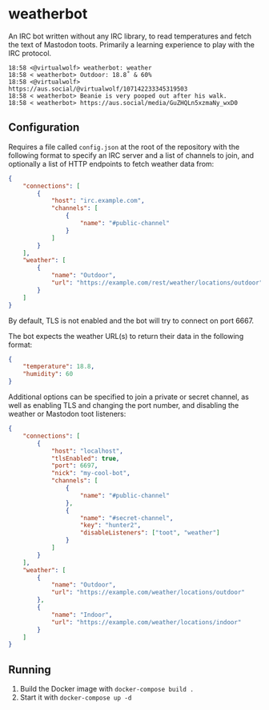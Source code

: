 # weatherbot
An IRC bot written without any IRC library, to read temperatures and fetch the text of Mastodon toots. Primarily a learning experience to play with the IRC protocol.

```
18:58 <@virtualwolf> weatherbot: weather
18:58 < weatherbot> Outdoor: 18.8˚ & 60%
18:58 <@virtualwolf> https://aus.social/@virtualwolf/107142233345319503
18:58 < weatherbot> Beanie is very pooped out after his walk.
18:58 < weatherbot> https://aus.social/media/GuZHQLn5xzmaNy_wxD0
```

## Configuration

Requires a file called `config.json` at the root of the repository with the following format to specify an IRC server and a list of channels to join, and optionally a list of HTTP endpoints to fetch weather data from:
```json
{
    "connections": [
        {
            "host": "irc.example.com",
            "channels": [
                {
                    "name": "#public-channel"
                }
            ]
        }
    ],
    "weather": [
        {
            "name": "Outdoor",
            "url": "https://example.com/rest/weather/locations/outdoor"
        }
    ]
}
```

By default, TLS is not enabled and the bot will try to connect on port 6667.

The bot expects the weather URL(s) to return their data in the following format:

```json
{
    "temperature": 18.8,
    "humidity": 60
}
```

Additional options can be specified to join a private or secret channel, as well as enabling TLS and changing the port number, and disabling the weather or Mastodon toot listeners:

```json
{
    "connections": [
        {
            "host": "localhost",
            "tlsEnabled": true,
            "port": 6697,
            "nick": "my-cool-bot",
            "channels": [
                {
                    "name": "#public-channel"
                },
                {
                    "name": "#secret-channel",
                    "key": "hunter2",
                    "disableListeners": ["toot", "weather"]
                }
            ]
        }
    ],
    "weather": [
        {
            "name": "Outdoor",
            "url": "https://example.com/weather/locations/outdoor"
        },
        {
            "name": "Indoor",
            "url": "https://example.com/weather/locations/indoor"
        }
    ]
}
```

## Running
1. Build the Docker image with `docker-compose build .`
2. Start it with `docker-compose up -d`
